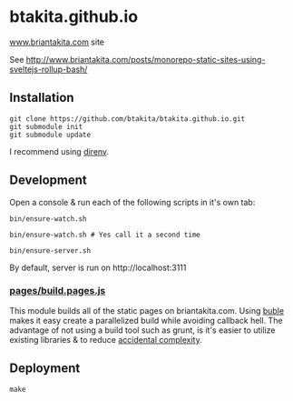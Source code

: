 # btakita.github.io

www.briantakita.com site

See http://www.briantakita.com/posts/monorepo-static-sites-using-sveltejs-rollup-bash/

## Installation

```shell
git clone https://github.com/btakita/btakita.github.io.git
git submodule init
git submodule update
```

I recommend using <a href="https://github.com/direnv/direnv" target="_blank">direnv</a>.

## Development

Open a console & run each of the following scripts in it's own tab:

`bin/ensure-watch.sh`

`bin/ensure-watch.sh # Yes call it a second time`

`bin/ensure-server.sh`

By default, server is run on http://localhost:3111

### [pages/build.pages.js](./pages/build.pages.js)

This module builds all of the static pages on briantakita.com. Using <a href="https://buble.surge.sh" target="_blank">buble</a> makes it easy create a parallelized build while avoiding callback hell. The advantage of not using a build tool such as grunt, is it's easier to utilize existing libraries & to reduce <a href="https://www.wikiwand.com/en/No_Silver_Bullet" target="_blank">accidental complexity</a>.

## Deployment

`make`
